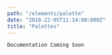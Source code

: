 ```yaml
---
path: "/elements/palette"
date: "2018-22-05T11:14:00:000Z"
title: "Palettes"
---
```


`Documentation Coming Soon`